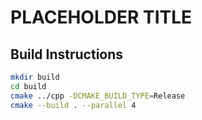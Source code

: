 # PLACEHOLDER TITLE

## Build Instructions

```sh
mkdir build
cd build
cmake ../cpp -DCMAKE_BUILD_TYPE=Release
cmake --build . --parallel 4
